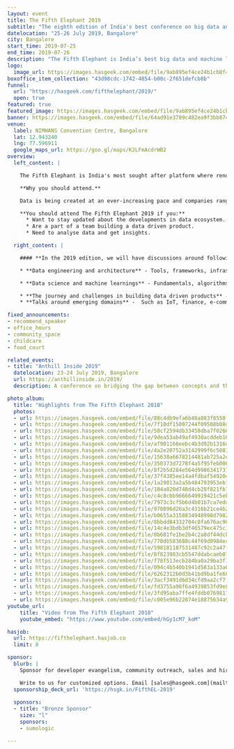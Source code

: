 ```yaml
---
layout: event
title: The Fifth Elephant 2019
subtitle: "The eighth edition of India's best conference on big data and machine learning"
datelocation: "25-26 July 2019, Bangalore"
city: Bangalore
start_time: 2019-07-25
end_time: 2019-07-26
description: "The Fifth Elephant is India’s best big data and machine learning conference. It is a conference for practitioners by practitioners."
logo:
  image_url: https://images.hasgeek.com/embed/file/9ab895ef4ce24b1cb8f43f8b20619593
boxoffice_item_collection: "43d98cdc-1742-4854-b00c-2f651defcb8b"
funnel:
  url: "https://hasgeek.com/fifthelephant/2019/"
  open: true
featured: true
featured_image: https://images.hasgeek.com/embed/file/9ab895ef4ce24b1cb8f43f8b20619593
banner: https://images.hasgeek.com/embed/file/64ad91e3789c482ea9f3bb87456545dd
venue:
  label: NIMHANS Convention Centre, Bangalore
  lat: 12.943240
  lng: 77.596911
  google_maps_url: https://goo.gl/maps/K2LFmAcdrWB2
overview:
  left_content: |

    The Fifth Elephant is India's most sought after platform where renowned practitioners share their experiences in building data driven products, the practices adopted, the challenges faced, and speak about other recent advancements in the data science domain with fellow data scientists, data engineers, analysts, and decision makers.

    **Why you should attend.**

    Data is being created at an ever-increasing pace and companies ranging from startups to large corporations, are taking advantage of this. Come to The Fifth Elephant 2018 and learn from fellow practitioners about the challenges they faced in their data journey! Join discussions on the topics of your interest and interact with experts.

    **You should attend The Fifth Elephant 2019 if you:**
      * Want to stay updated about the developments in data ecosystem.
      * Are a part of a team building a data driven product.
      * Need to analyse data and get insights.

  right_content: |

    #### **In the 2019 edition, we will have discussions around following broad areas:**

    * **Data engineering and architecture** - Tools, frameworks, infrastructure, architecture, case studies and scaling.

    * **Data science and machine learnings** - Fundamentals, algorithms, streaming, tools, domain specific and data specific examples, case studies.

    * **The journey and challenges in building data driven products** -  Design, data insights, visualisation, culture, security, governance and case studies.
    * **Talks around emerging domains** -  Such as IoT, finance, e-commerce, payments or data in government.

fixed_announcements:
- recommend_speaker
- office_hours
- community_space
- childcare
- food_court

related_events:
- title: "Anthill Inside 2019"
  datelocation: 23-24 July 2019, Bangalore
  url: https://anthillinside.in/2019/
  description: A conference on bridging the gap between concepts and the latest research in machine learning, deep learning, and artificial intelligence, with realities on the ground.

photo_album:
  title: "Highlights from The Fifth Elephant 2018"
  photos:
  - url: https://images.hasgeek.com/embed/file/88c4db9efa6b48a883f8550f7cc4236b?size=640x480
  - url: https://images.hasgeek.com/embed/file/7f18df15007244f09508b08d51bd5b31?size=640x480
  - url: https://images.hasgeek.com/embed/file/58cf2594db33458dba7f026639d0b5e9?size=640x480
  - url: https://images.hasgeek.com/embed/file/9dea53ab49af4930acddeb16ed3bd1de?size=640x480
  - url: https://images.hasgeek.com/embed/file/af901166eebc4b3d92b1316da5357798?size=640x480
  - url: https://images.hasgeek.com/embed/file/4a2e20752a3142999f6c50835e136370?size=640x480
  - url: https://images.hasgeek.com/embed/file/15638a6678214481ab725a2e7e5e1ba4?size=640x480
  - url: https://images.hasgeek.com/embed/file/350373d7278f4a5f95feb006e214d81c?size=640x480
  - url: https://images.hasgeek.com/embed/file/8f2b5d284e564d9986341737d46be71e?size=640x480
  - url: https://images.hasgeek.com/embed/file/37f4385ee14a4fdbaf549204a06f2221?size=640x480
  - url: https://images.hasgeek.com/embed/file/1a29013a2a5b484793953eb1d548be28?size=640x480
  - url: https://images.hasgeek.com/embed/file/184a820d748d4cb28f821fb796834f93?size=640x480
  - url: https://images.hasgeek.com/embed/file/c4c8cbb9666649919421c5eb97f3ce37?size=640x480
  - url: https://images.hasgeek.com/embed/file/7973c3cf5b6d4b01b7ca7eddead5db8b?size=640x480
  - url: https://images.hasgeek.com/embed/file/970896d26a3c4316b21ce4b2abfbc4ba?size=640x480
  - url: https://images.hasgeek.com/embed/file/b0655a3158834948998d7982491b4105?size=640x480
  - url: https://images.hasgeek.com/embed/file/8bbdd84332704c8fa676ac90b4ae1a87?size=640x480
  - url: https://images.hasgeek.com/embed/file/14c4e3bdb3df46579ec475c10ac0e279?size=640x480
  - url: https://images.hasgeek.com/embed/file/0b681fe1be2b4c2a8df44dcb199d81fb?size=640x480
  - url: https://images.hasgeek.com/embed/file/778db583688c44f69d0984ec907bb0c1?size=640x480
  - url: https://images.hasgeek.com/embed/file/598181187531487c92c2a47fc2ab723b?size=640x480
  - url: https://images.hasgeek.com/embed/file/8f823983cb5547ddabcaeb0727396fc7?size=640x480
  - url: https://images.hasgeek.com/embed/file/f78f513ecb284ba0a29ba3f123e22180?size=640x480
  - url: https://images.hasgeek.com/embed/file/094c4b540b1941d583a133a0823b7fbc?size=640x480
  - url: https://images.hasgeek.com/embed/file/6262312b0d3b41bd9ba1fe688ea77971?size=640x480
  - url: https://images.hasgeek.com/embed/file/3acf3491d6d34cfd9aa2cf7fdeb9ad00?size=640x480
  - url: https://images.hasgeek.com/embed/file/fd3755a98f6a4939853fd9e8702bbd1d?size=640x480
  - url: https://images.hasgeek.com/embed/file/3fd95aba7ffe4fddb07698176cfad956?size=640x480
  - url: https://images.hasgeek.com/embed/file/c005e96b22874e18875634a9fae71494?size=640x480
youtube_url:
    title: "Video from The Fifth Elephant 2018"
    youtube_embed: "https://www.youtube.com/embed/hGy1cM7_koM"

hasjob:
  url: https://fifthelephant.hasjob.co
  limit: 8

sponsor:
  blurb: |
    Sponsor for developer evangelism, community outreach, sales and hiring.

    Write to us for customized options. Email [sales@hasgeek.com](mailto:sales@hasgeek.com)
  sponsorship_deck_url: 'https://hsgk.in/FifthEL-2019'
  
  sponsors:
  - title: "Bronze Sponsor"
    size: "l"
    sponsors:
    - sumologic

---
```

